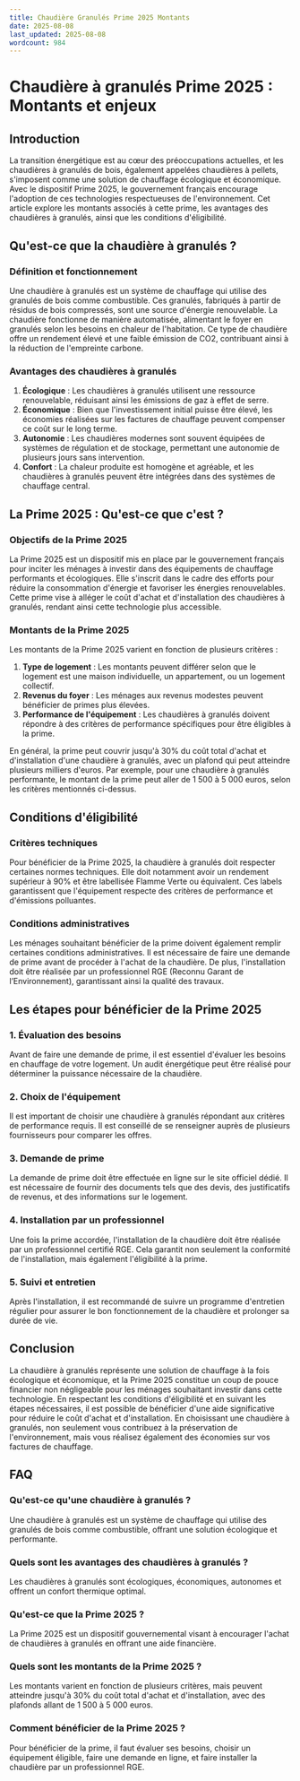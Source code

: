 ```yaml
---
title: Chaudière Granulés Prime 2025 Montants
date: 2025-08-08
last_updated: 2025-08-08
wordcount: 984
---
```


# Chaudière à granulés Prime 2025 : Montants et enjeux

## Introduction

La transition énergétique est au cœur des préoccupations actuelles, et les chaudières à granulés de bois, également appelées chaudières à pellets, s'imposent comme une solution de chauffage écologique et économique. Avec le dispositif Prime 2025, le gouvernement français encourage l'adoption de ces technologies respectueuses de l'environnement. Cet article explore les montants associés à cette prime, les avantages des chaudières à granulés, ainsi que les conditions d'éligibilité.

## Qu'est-ce que la chaudière à granulés ?

### Définition et fonctionnement

Une chaudière à granulés est un système de chauffage qui utilise des granulés de bois comme combustible. Ces granulés, fabriqués à partir de résidus de bois compressés, sont une source d'énergie renouvelable. La chaudière fonctionne de manière automatisée, alimentant le foyer en granulés selon les besoins en chaleur de l'habitation. Ce type de chaudière offre un rendement élevé et une faible émission de CO2, contribuant ainsi à la réduction de l'empreinte carbone.

### Avantages des chaudières à granulés

1. **Écologique** : Les chaudières à granulés utilisent une ressource renouvelable, réduisant ainsi les émissions de gaz à effet de serre.
2. **Économique** : Bien que l'investissement initial puisse être élevé, les économies réalisées sur les factures de chauffage peuvent compenser ce coût sur le long terme.
3. **Autonomie** : Les chaudières modernes sont souvent équipées de systèmes de régulation et de stockage, permettant une autonomie de plusieurs jours sans intervention.
4. **Confort** : La chaleur produite est homogène et agréable, et les chaudières à granulés peuvent être intégrées dans des systèmes de chauffage central.

## La Prime 2025 : Qu'est-ce que c'est ?

### Objectifs de la Prime 2025

La Prime 2025 est un dispositif mis en place par le gouvernement français pour inciter les ménages à investir dans des équipements de chauffage performants et écologiques. Elle s'inscrit dans le cadre des efforts pour réduire la consommation d'énergie et favoriser les énergies renouvelables. Cette prime vise à alléger le coût d'achat et d'installation des chaudières à granulés, rendant ainsi cette technologie plus accessible.

### Montants de la Prime 2025

Les montants de la Prime 2025 varient en fonction de plusieurs critères :

1. **Type de logement** : Les montants peuvent différer selon que le logement est une maison individuelle, un appartement, ou un logement collectif.
2. **Revenus du foyer** : Les ménages aux revenus modestes peuvent bénéficier de primes plus élevées.
3. **Performance de l'équipement** : Les chaudières à granulés doivent répondre à des critères de performance spécifiques pour être éligibles à la prime.

En général, la prime peut couvrir jusqu'à 30% du coût total d'achat et d'installation d'une chaudière à granulés, avec un plafond qui peut atteindre plusieurs milliers d'euros. Par exemple, pour une chaudière à granulés performante, le montant de la prime peut aller de 1 500 à 5 000 euros, selon les critères mentionnés ci-dessus.

## Conditions d'éligibilité

### Critères techniques

Pour bénéficier de la Prime 2025, la chaudière à granulés doit respecter certaines normes techniques. Elle doit notamment avoir un rendement supérieur à 90% et être labellisée Flamme Verte ou équivalent. Ces labels garantissent que l'équipement respecte des critères de performance et d'émissions polluantes.

### Conditions administratives

Les ménages souhaitant bénéficier de la prime doivent également remplir certaines conditions administratives. Il est nécessaire de faire une demande de prime avant de procéder à l'achat de la chaudière. De plus, l'installation doit être réalisée par un professionnel RGE (Reconnu Garant de l’Environnement), garantissant ainsi la qualité des travaux.

## Les étapes pour bénéficier de la Prime 2025

### 1. Évaluation des besoins

Avant de faire une demande de prime, il est essentiel d'évaluer les besoins en chauffage de votre logement. Un audit énergétique peut être réalisé pour déterminer la puissance nécessaire de la chaudière.

### 2. Choix de l'équipement

Il est important de choisir une chaudière à granulés répondant aux critères de performance requis. Il est conseillé de se renseigner auprès de plusieurs fournisseurs pour comparer les offres.

### 3. Demande de prime

La demande de prime doit être effectuée en ligne sur le site officiel dédié. Il est nécessaire de fournir des documents tels que des devis, des justificatifs de revenus, et des informations sur le logement.

### 4. Installation par un professionnel

Une fois la prime accordée, l'installation de la chaudière doit être réalisée par un professionnel certifié RGE. Cela garantit non seulement la conformité de l'installation, mais également l'éligibilité à la prime.

### 5. Suivi et entretien

Après l'installation, il est recommandé de suivre un programme d'entretien régulier pour assurer le bon fonctionnement de la chaudière et prolonger sa durée de vie.

## Conclusion

La chaudière à granulés représente une solution de chauffage à la fois écologique et économique, et la Prime 2025 constitue un coup de pouce financier non négligeable pour les ménages souhaitant investir dans cette technologie. En respectant les conditions d'éligibilité et en suivant les étapes nécessaires, il est possible de bénéficier d'une aide significative pour réduire le coût d'achat et d'installation. En choisissant une chaudière à granulés, non seulement vous contribuez à la préservation de l'environnement, mais vous réalisez également des économies sur vos factures de chauffage.

## FAQ

### Qu'est-ce qu'une chaudière à granulés ?

Une chaudière à granulés est un système de chauffage qui utilise des granulés de bois comme combustible, offrant une solution écologique et performante.

### Quels sont les avantages des chaudières à granulés ?

Les chaudières à granulés sont écologiques, économiques, autonomes et offrent un confort thermique optimal.

### Qu'est-ce que la Prime 2025 ?

La Prime 2025 est un dispositif gouvernemental visant à encourager l'achat de chaudières à granulés en offrant une aide financière.

### Quels sont les montants de la Prime 2025 ?

Les montants varient en fonction de plusieurs critères, mais peuvent atteindre jusqu'à 30% du coût total d'achat et d'installation, avec des plafonds allant de 1 500 à 5 000 euros.

### Comment bénéficier de la Prime 2025 ?

Pour bénéficier de la prime, il faut évaluer ses besoins, choisir un équipement éligible, faire une demande en ligne, et faire installer la chaudière par un professionnel RGE.